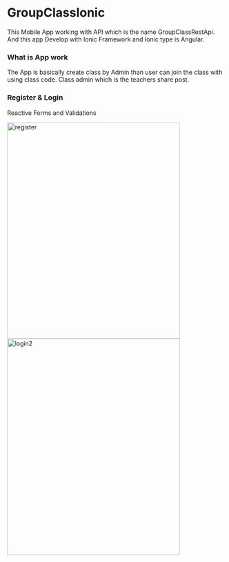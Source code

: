 # GroupClassIonic

This Mobile App working with API which is the name GroupClassRestApi. And this app Develop with Ionic Framework and Ionic type is Angular.

### What is App work
The App is basically create class by Admin than user can join the class with using class code. Class admin which is the teachers share post.

### Register & Login 
Reactive Forms and Validations

<img src="https://user-images.githubusercontent.com/24279280/99935555-00ed3780-2d72-11eb-9955-51212679f8a9.jpg" alt="register"
	 width="400" height="500" /> <img src="https://user-images.githubusercontent.com/24279280/99934620-89b6a400-2d6f-11eb-997c-713c08c8cb34.jpg" alt="login2"
	 width="400" height="500" />

